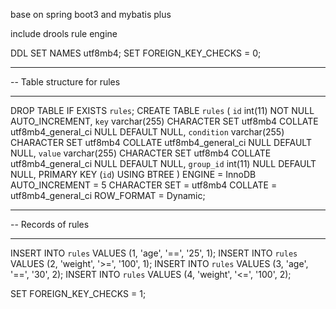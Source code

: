 
base on spring boot3 and mybatis plus

include drools rule engine

DDL
SET NAMES utf8mb4;
SET FOREIGN_KEY_CHECKS = 0;

-- ----------------------------
-- Table structure for rules
-- ----------------------------
DROP TABLE IF EXISTS `rules`;
CREATE TABLE `rules`  (
`id` int(11) NOT NULL AUTO_INCREMENT,
`key` varchar(255) CHARACTER SET utf8mb4 COLLATE utf8mb4_general_ci NULL DEFAULT NULL,
`condition` varchar(255) CHARACTER SET utf8mb4 COLLATE utf8mb4_general_ci NULL DEFAULT NULL,
`value` varchar(255) CHARACTER SET utf8mb4 COLLATE utf8mb4_general_ci NULL DEFAULT NULL,
`group_id` int(11) NULL DEFAULT NULL,
PRIMARY KEY (`id`) USING BTREE
) ENGINE = InnoDB AUTO_INCREMENT = 5 CHARACTER SET = utf8mb4 COLLATE = utf8mb4_general_ci ROW_FORMAT = Dynamic;

-- ----------------------------
-- Records of rules
-- ----------------------------
INSERT INTO `rules` VALUES (1, 'age', '==', '25', 1);
INSERT INTO `rules` VALUES (2, 'weight', '>=', '100', 1);
INSERT INTO `rules` VALUES (3, 'age', '==', '30', 2);
INSERT INTO `rules` VALUES (4, 'weight', '<=', '100', 2);

SET FOREIGN_KEY_CHECKS = 1;

